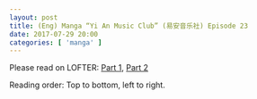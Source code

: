 ```yaml
---
layout: post
title: (Eng) Manga “Yi An Music Club” (易安音乐社) Episode 23
date: 2017-07-29 20:00
categories: [ 'manga' ]
---
```


Please read on LOFTER: [Part 1](http://quadrifolium.lofter.com/post/1d4edd3a_10c56dc4), [Part 2](http://quadrifolium.lofter.com/post/1d4edd3a_10c56dc6)

Reading order: Top to bottom, left to right.

